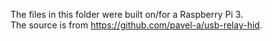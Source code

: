 The files in this folder were built on/for a Raspberry Pi 3.<br>
The source is from https://github.com/pavel-a/usb-relay-hid.
